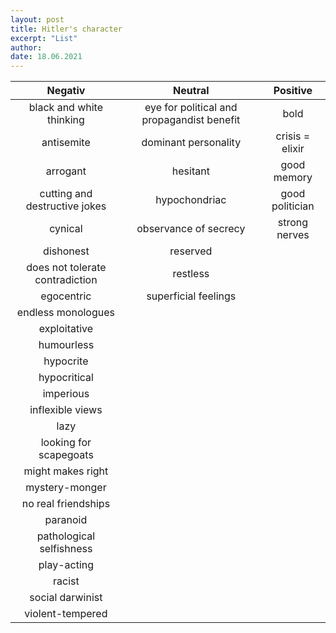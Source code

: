 ```yaml
---
layout: post
title: Hitler's character
excerpt: "List"
author:
date: 18.06.2021
---
```


| Negativ |Neutral|Positive|
|:----:|:----:|:----:
|black and white thinking |eye for political and propagandist benefit| bold |
|antisemite |dominant personality|crisis = elixir|
|arrogant | hesitant |good memory|
|cutting and destructive jokes | hypochondriac |good politician|
|cynical |observance of secrecy|strong nerves|
|dishonest | reserved ||
|does not tolerate contradiction | restless ||
|egocentric |superficial feelings||
|endless monologues |||
|exploitative |||
|humourless |||
|hypocrite |||
|hypocritical |||
|imperious |||
|inflexible views |||
|lazy |||
|looking for scapegoats |||
|might makes right |||
|mystery-monger |||
|no real friendships |||
|paranoid |||
|pathological selfishness |||
|play-acting |||
|racist |||
|social darwinist |||
|violent-tempered |||







